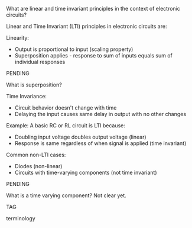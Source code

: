 What are linear and time invariant principles in the context of electronic circuits?

Linear and Time Invariant (LTI) principles in electronic circuits are:

Linearity:

- Output is proportional to input (scaling property)
- Superposition applies - response to sum of inputs equals sum of individual responses

PENDING

What is superposition?

Time Invariance:

- Circuit behavior doesn't change with time
- Delaying the input causes same delay in output with no other changes

Example: A basic RC or RL circuit is LTI because:

- Doubling input voltage doubles output voltage (linear)
- Response is same regardless of when signal is applied (time invariant)

Common non-LTI cases:

- Diodes (non-linear)
- Circuits with time-varying components (not time invariant)

PENDING

What is a time varying component? Not clear yet.

TAG

terminology
